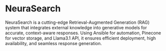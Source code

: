 # NeuraSearch
NeuraSearch is a cutting-edge Retrieval-Augmented Generation (RAG) system that integrates external knowledge into generative models for accurate, context-aware responses. Using Ansible for automation, Pinecone for vector storage, and Llama3.1 API, it ensures efficient deployment, high availability, and seamless response generation.
